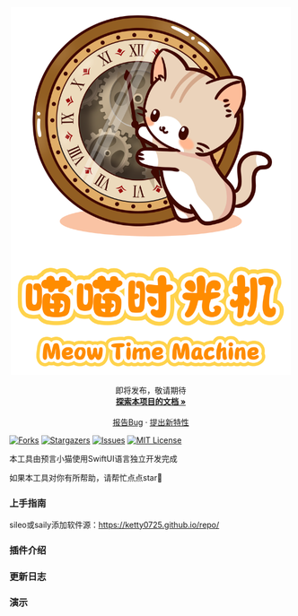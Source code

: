 <!-- PROJECT LOGO -->

<p align="center">
   <a href="https://github.com/Ketty0725/Meow-Time-Machine/">
    <img src="logo.png" alt="Logo" width="500">
  </a>
  <p align="center">
    即将发布，敬请期待
    <br />
    <a href="https://github.com/Ketty0725/Meow-Time-Machine"><strong>探索本项目的文档 »</strong></a>
    <br />
    <br />
    <a href="https://github.com/Ketty0725/Meow-Time-Machine/issues">报告Bug</a>
    ·
    <a href="https://github.com/Ketty0725/Meow-Time-Machine/issues">提出新特性</a>
  </p>

</p>

<!-- PROJECT SHIELDS -->

[![Forks][forks-shield]][forks-url]
[![Stargazers][stars-shield]][stars-url]
[![Issues][issues-shield]][issues-url]
[![MIT License][license-shield]][license-url]

本工具由预言小猫使用SwiftUI语言独立开发完成

如果本工具对你有所帮助，请帮忙点点star🌟

### 上手指南
sileo或saily添加软件源：https://ketty0725.github.io/repo/


### 插件介绍


### 更新日志


### 演示



<!-- links -->
[your-project-path]:Ketty0725/Meow-Time-Machine
[forks-shield]: https://img.shields.io/github/forks/Ketty0725/Meow-Time-Machine.svg?style=flat-square
[forks-url]: https://github.com/Ketty0725/Meow-Time-Machine/network/members
[stars-shield]: https://img.shields.io/github/stars/Ketty0725/Meow-Time-Machine.svg?style=flat-square
[stars-url]: https://github.com/Ketty0725/Meow-Time-Machine/stargazers
[issues-shield]: https://img.shields.io/github/issues/Ketty0725/Meow-Time-Machine.svg?style=flat-square
[issues-url]: https://img.shields.io/github/issues/Ketty0725/Meow-Time-Machine.svg
[license-shield]: https://img.shields.io/github/license/Ketty0725/Meow-Time-Machine.svg?style=flat-square
[license-url]: https://github.com/Ketty0725/Meow-Time-Machine/blob/main/LICENSE
